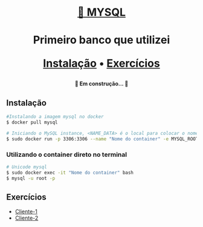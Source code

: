 <h1 align="center">
    <a href="https://www.mysql.com/">🔗 MYSQL</a>
<h1>
<p align="center">Primeiro banco que utilizei</p>
<p align="center">
 <a href="#instalação">Instalação</a> •
 <a href="#exercícios">Exercícios</a>
</p>

<h4 align="center"> 
	🚧 Em construção...  🚧
</h4>

## Instalação
```bash
#Instalando a imagem mysql no docker
$ docker pull mysql

# Iniciando o MySQL instance, <NAME_DATA> é o local para colocar o nome do container
$ sudo docker run -p 3306:3306 --name "Nome do container" -e MYSQL_ROOT_PASSWORD=root -d mysql
```
### Utilizando o container direto no terminal
```bash
# Unicode mysql
$ sudo docker exec -it "Nome do container" bash
$ mysql -u root -p
```
## Exercícios

<!--ts-->
   * [Cliente-1]()
   * [Cliente-2]()
<!--te-->
